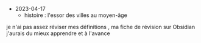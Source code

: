 - 2023-04-17
	- histoire : l'essor des villes au moyen-âge

je n'ai pas assez réviser mes définitions , ma fiche de révision sur Obsidian 
j'aurais du mieux apprendre et à l'avance 

